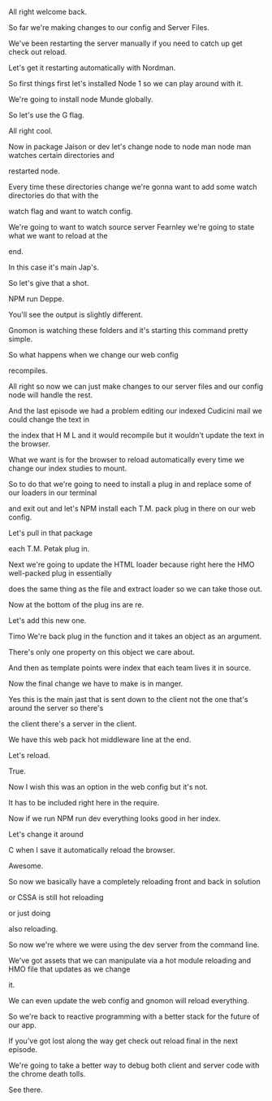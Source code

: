 All right welcome back.

So far we're making changes to our config and Server Files.

We've been restarting the server manually if you need to catch up get check out reload.

Let's get it restarting automatically with Nordman.

So first things first let's installed Node 1 so we can play around with it.

We're going to install node Munde globally.

So let's use the G flag.

All right cool.

Now in package Jaison or dev let's change node to node man node man watches certain directories and

restarted node.

Every time these directories change we're gonna want to add some watch directories do that with the

watch flag and want to watch config.

We're going to want to watch source server Fearnley we're going to state what we want to reload at the

end.

In this case it's main Jap's.

So let's give that a shot.

NPM run Deppe.

You'll see the output is slightly different.

Gnomon is watching these folders and it's starting this command pretty simple.

So what happens when we change our web config

recompiles.

All right so now we can just make changes to our server files and our config node will handle the rest.

And the last episode we had a problem editing our indexed Cudicini mail we could change the text in

the index that H M L and it would recompile but it wouldn't update the text in the browser.

What we want is for the browser to reload automatically every time we change our index studies to mount.

So to do that we're going to need to install a plug in and replace some of our loaders in our terminal

and exit out and let's NPM install each T.M. pack plug in there on our web config.

Let's pull in that package

each T.M. Petak plug in.

Next we're going to update the HTML loader because right here the HMO well-packed plug in essentially

does the same thing as the file and extract loader so we can take those out.

Now at the bottom of the plug ins are re.

Let's add this new one.

Timo We're back plug in the function and it takes an object as an argument.

There's only one property on this object we care about.

And then as template points were index that each team lives it in source.

Now the final change we have to make is in manger.

Yes this is the main jast that is sent down to the client not the one that's around the server so there's

the client there's a server in the client.

We have this web pack hot middleware line at the end.

Let's reload.

True.

Now I wish this was an option in the web config but it's not.

It has to be included right here in the require.

Now if we run NPM run dev everything looks good in her index.

Let's change it around

C when I save it automatically reload the browser.

Awesome.

So now we basically have a completely reloading front and back in solution

or CSSA is still hot reloading

or just doing

also reloading.

So now we're where we were using the dev server from the command line.

We've got assets that we can manipulate via a hot module reloading and HMO file that updates as we change

it.

We can even update the web config and gnomon will reload everything.

So we're back to reactive programming with a better stack for the future of our app.

If you've got lost along the way get check out reload final in the next episode.

We're going to take a better way to debug both client and server code with the chrome death tolls.

See there.
